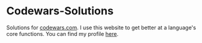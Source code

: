 # Codewars-Solutions
Solutions for [codewars.com](https://www.codewars.com). I use this website to get better at a language's core functions.
You can find my profile [here](https://www.codewars.com/users/CyanPiano).
